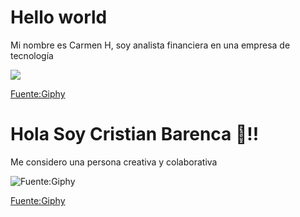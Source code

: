 # Hello world

Mi nombre es Carmen H, soy analista financiera en una empresa de tecnología 

![](https://i.giphy.com/media/v1.Y2lkPTc5MGI3NjExc2g3OWQ1dWwwanJmd2pnOG44d3Z3Mmx2dXNuNWE2anZ2ejc5dmRkNiZlcD12MV9pbnRlcm5hbF9naWZfYnlfaWQmY3Q9Zw/HzkZeQM6aHcodITVXf/giphy-downsized-large.gif)

[Fuente:Giphy](https://i.giphy.com/media/v1.Y2lkPTc5MGI3NjExc2g3OWQ1dWwwanJmd2pnOG44d3Z3Mmx2dXNuNWE2anZ2ejc5dmRkNiZlcD12MV9pbnRlcm5hbF9naWZfYnlfaWQmY3Q9Zw/HzkZeQM6aHcodITVXf/giphy-downsized-large.gif)


# Hola Soy Cristian Barenca 👋!!

Me considero una persona creativa y colaborativa

![Fuente:Giphy](https://i.giphy.com/media/v1.Y2lkPTc5MGI3NjExeWlhdG1tdTJpcWVtaXNseHR2MHZrbWtqN3dnYmFuYzZnazRmZTJ2dyZlcD12MV9pbnRlcm5hbF9naWZfYnlfaWQmY3Q9Zw/fUQ4rhUZJYiQsas6WD/giphy.gif)


[Fuente:Giphy](https://i.giphy.com/media/v1.Y2lkPTc5MGI3NjExeWlhdG1tdTJpcWVtaXNseHR2MHZrbWtqN3dnYmFuYzZnazRmZTJ2dyZlcD12MV9pbnRlcm5hbF9naWZfYnlfaWQmY3Q9Zw/fUQ4rhUZJYiQsas6WD/giphy.gif)
